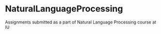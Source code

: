 # NaturalLanguageProcessing

Assignments submitted as a part of Natural Language Processing course at IU
